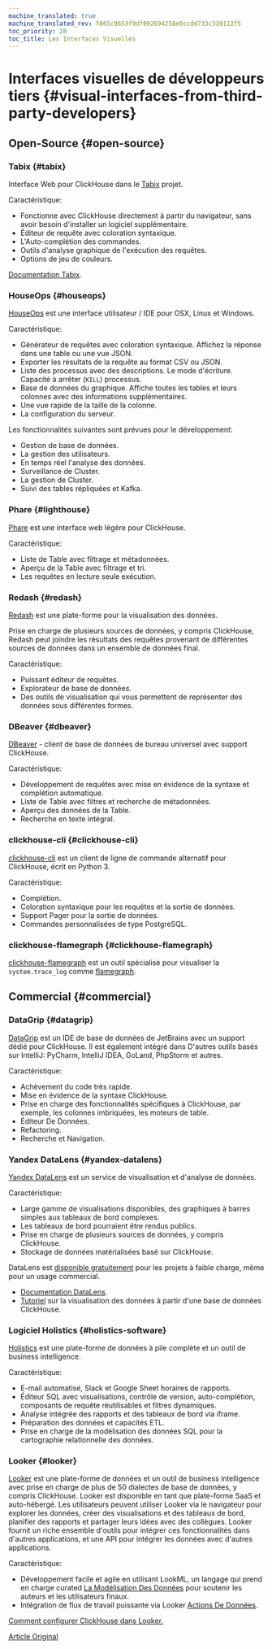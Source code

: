 ```yaml
---
machine_translated: true
machine_translated_rev: f865c9653f9df092694258e0ccdd733c339112f5
toc_priority: 28
toc_title: Les Interfaces Visuelles
---
```


# Interfaces visuelles de développeurs tiers {#visual-interfaces-from-third-party-developers}

## Open-Source {#open-source}

### Tabix {#tabix}

Interface Web pour ClickHouse dans le [Tabix](https://github.com/tabixio/tabix) projet.

Caractéristique:

-   Fonctionne avec ClickHouse directement à partir du navigateur, sans avoir besoin d'installer un logiciel supplémentaire.
-   Éditeur de requête avec coloration syntaxique.
-   L'Auto-complétion des commandes.
-   Outils d'analyse graphique de l'exécution des requêtes.
-   Options de jeu de couleurs.

[Documentation Tabix](https://tabix.io/doc/).

### HouseOps {#houseops}

[HouseOps](https://github.com/HouseOps/HouseOps) est une interface utilisateur / IDE pour OSX, Linux et Windows.

Caractéristique:

-   Générateur de requêtes avec coloration syntaxique. Affichez la réponse dans une table ou une vue JSON.
-   Exporter les résultats de la requête au format CSV ou JSON.
-   Liste des processus avec des descriptions. Le mode d'écriture. Capacité à arrêter (`KILL`) processus.
-   Base de données du graphique. Affiche toutes les tables et leurs colonnes avec des informations supplémentaires.
-   Une vue rapide de la taille de la colonne.
-   La configuration du serveur.

Les fonctionnalités suivantes sont prévues pour le développement:

-   Gestion de base de données.
-   La gestion des utilisateurs.
-   En temps réel l'analyse des données.
-   Surveillance de Cluster.
-   La gestion de Cluster.
-   Suivi des tables répliquées et Kafka.

### Phare {#lighthouse}

[Phare](https://github.com/VKCOM/lighthouse) est une interface web légère pour ClickHouse.

Caractéristique:

-   Liste de Table avec filtrage et métadonnées.
-   Aperçu de la Table avec filtrage et tri.
-   Les requêtes en lecture seule exécution.

### Redash {#redash}

[Redash](https://github.com/getredash/redash) est une plate-forme pour la visualisation des données.

Prise en charge de plusieurs sources de données, y compris ClickHouse, Redash peut joindre les résultats des requêtes provenant de différentes sources de données dans un ensemble de données final.

Caractéristique:

-   Puissant éditeur de requêtes.
-   Explorateur de base de données.
-   Des outils de visualisation qui vous permettent de représenter des données sous différentes formes.

### DBeaver {#dbeaver}

[DBeaver](https://dbeaver.io/) - client de base de données de bureau universel avec support ClickHouse.

Caractéristique:

-   Développement de requêtes avec mise en évidence de la syntaxe et complétion automatique.
-   Liste de Table avec filtres et recherche de métadonnées.
-   Aperçu des données de la Table.
-   Recherche en texte intégral.

### clickhouse-cli {#clickhouse-cli}

[clickhouse-cli](https://github.com/hatarist/clickhouse-cli) est un client de ligne de commande alternatif pour ClickHouse, écrit en Python 3.

Caractéristique:

-   Complétion.
-   Coloration syntaxique pour les requêtes et la sortie de données.
-   Support Pager pour la sortie de données.
-   Commandes personnalisées de type PostgreSQL.

### clickhouse-flamegraph {#clickhouse-flamegraph}

[clickhouse-flamegraph](https://github.com/Slach/clickhouse-flamegraph) est un outil spécialisé pour visualiser la `system.trace_log` comme [flamegraph](http://www.brendangregg.com/flamegraphs.html).

## Commercial {#commercial}

### DataGrip {#datagrip}

[DataGrip](https://www.jetbrains.com/datagrip/) est un IDE de base de données de JetBrains avec un support dédié pour ClickHouse. Il est également intégré dans D'autres outils basés sur IntelliJ: PyCharm, IntelliJ IDEA, GoLand, PhpStorm et autres.

Caractéristique:

-   Achèvement du code très rapide.
-   Mise en évidence de la syntaxe ClickHouse.
-   Prise en charge des fonctionnalités spécifiques à ClickHouse, par exemple, les colonnes imbriquées, les moteurs de table.
-   Éditeur De Données.
-   Refactoring.
-   Recherche et Navigation.

### Yandex DataLens {#yandex-datalens}

[Yandex DataLens](https://cloud.yandex.ru/services/datalens) est un service de visualisation et d'analyse de données.

Caractéristique:

-   Large gamme de visualisations disponibles, des graphiques à barres simples aux tableaux de bord complexes.
-   Les tableaux de bord pourraient être rendus publics.
-   Prise en charge de plusieurs sources de données, y compris ClickHouse.
-   Stockage de données matérialisées basé sur ClickHouse.

DataLens est [disponible gratuitement](https://cloud.yandex.com/docs/datalens/pricing) pour les projets à faible charge, même pour un usage commercial.

-   [Documentation DataLens](https://cloud.yandex.com/docs/datalens/).
-   [Tutoriel](https://cloud.yandex.com/docs/solutions/datalens/data-from-ch-visualization) sur la visualisation des données à partir d'une base de données ClickHouse.

### Logiciel Holistics {#holistics-software}

[Holistics](https://www.holistics.io/) est une plate-forme de données à pile complète et un outil de business intelligence.

Caractéristique:

-   E-mail automatisé, Slack et Google Sheet horaires de rapports.
-   Éditeur SQL avec visualisations, contrôle de version, auto-complétion, composants de requête réutilisables et filtres dynamiques.
-   Analyse intégrée des rapports et des tableaux de bord via iframe.
-   Préparation des données et capacités ETL.
-   Prise en charge de la modélisation des données SQL pour la cartographie relationnelle des données.

### Looker {#looker}

[Looker](https://looker.com) est une plate-forme de données et un outil de business intelligence avec prise en charge de plus de 50 dialectes de base de données, y compris ClickHouse. Looker est disponible en tant que plate-forme SaaS et auto-hébergé. Les utilisateurs peuvent utiliser Looker via le navigateur pour explorer les données, créer des visualisations et des tableaux de bord, planifier des rapports et partager leurs idées avec des collègues. Looker fournit un riche ensemble d'outils pour intégrer ces fonctionnalités dans d'autres applications, et une API
pour intégrer les données avec d'autres applications.

Caractéristique:

-   Développement facile et agile en utilisant LookML, un langage qui prend en charge curated
    [La Modélisation Des Données](https://looker.com/platform/data-modeling) pour soutenir les auteurs et les utilisateurs finaux.
-   Intégration de flux de travail puissante via Looker [Actions De Données](https://looker.com/platform/actions).

[Comment configurer ClickHouse dans Looker.](https://docs.looker.com/setup-and-management/database-config/clickhouse)

[Article Original](https://clickhouse.tech/docs/en/interfaces/third-party/gui/) <!--hide-->
